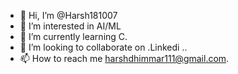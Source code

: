 - 👋 Hi, I’m @Harsh181007
- 👀 I’m interested in AI/ML
- 🌱 I’m currently learning C.
- 💞️ I’m looking to collaborate on .Linkedi ..
- 📫 How to reach me harshdhimmar111@gmail.com.

<!---
Harsh181007/Harsh181007 is a ✨ special ✨ repository because its `README.md` (this file) appears on your GitHub profile.
You can click the Preview link to take a look at your changes.
--->
